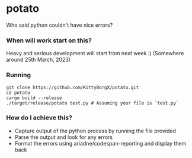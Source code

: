 # potato
Who said python couldn't have nice errors? 


### When will work start on this? 
Heavy and serious development will start from next week :) (Somewhere around 25th March, 2023)

### Running
```
git clone https://github.com/KittyBorgX/potato.git
cd potato
cargo build --release
./target/release/potato test.py # Assuming your file is `test.py`
```

### How do I achieve this? 
* Capture output of the python process by running the file provided
* Parse the output and look for any errors
* Format the errors using ariadne/codespan-reporting and display them back
